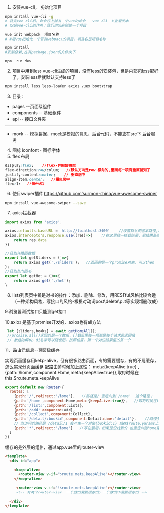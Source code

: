 
1. 安装vue-cli， 初始化项目
``` bash
npm install vue-cli -g
# 装完vue-cli后，命令行上就有一个vue的命令   vue-cli -V查看版本
# 安装vue-cli的作用：我们用它来创建一个项目 

vue init webpack  项目名称
# #用vue初始化一个带有webpack的项目，项目名是项目名称

npm install   
#安装依赖,在有package.json的文件夹下

npm  run dev
```
2. 项目中用到less
vue-cli生成的项目，没有less的安装包，但是内部包less配好了，安装less后就默认支持less了
```bash
npm install less less-loader axios vuex bootstrap 
```
3. 目录：
- pages --页面级组件
- components --  基础组件
- api -- 接口文件夹
----------------------

- mock -- 模拟数据，mock是模拟的意思，后台代码，不能放在src下
后台服务

4. 图标 iconfont - 图标字体
5. flex 布局
```css
display:flex;    //flex-伸缩盒模型
flex-direction:row/colum;   //默认方向是row 横向的,里面每一项有垂直排列了
justify-content:center;    // 垂直居中
align-item:center;   //横向居中
flex:1;   //每份占1
```
6. 使用swiper插件
https://github.com/surmon-china/vue-awesome-swiper

```bash
npm install vue-awesome-swiper --save
```
7. axios拦截器
```javascript
import axios from 'axios';

axios.defaults.baseURL = 'http://localhost:3000'    //设置默认的基本路径,增加默认的请求路径
axios.interceptors.response.use((res)=>{    //在这里统一拦截结果，把结果处理成res.data
    return res.data
})

//获取轮播图数据
export let getSliders = ()=>{
    return axios.get('./sliders');   //返回的是一个promise对象，可以then
};
//获取热门图书
export let getHot = ()=>{
    return axios.get('./hot');
}
```
8. lists列表页中都是对书的操作：添加、删除、修改，用RESTful风格比较合适（一种架构风格，写接口的风格-根据对动词post\delete\put等实现增删改成）

9.浏览器测试接口只能测get接口

10.axios 是基于promise开发的，axios也有all方法

```javascript
 let [sliders,books] = await getHomeAll();    
 //promise.all()返回的是一个数组，[]数组里每一项都是每个请求的返回值
 // 数组的解构，di名字可以随便起，按照位置，第一个对应结果里的第一个
```

11、路由元信息--页面级缓存

实现页面缓存用kekp-alive，但有很多路由页面，有的需要缓存，有的不用缓存，怎么实现分页面缓存
配路由的时候加上属性： meta:{keepAlive:true} ,{path:'/home',component:Home,meta:{keepAlive:true}},取的时候在this.$route.meta.keepAlive

```javascript
export default new Router({
  routes: [
    {path:'/',redirect:'/home'},   //路径是/ 重定向到'/home'  这个路径；    {path:'/home',component:Home}这样写只是调用home组件，但路径 和下面的tab都没有变化
    {path:'/home',component:Home,meta:{keepAlive:true}},   //取的时候在this.$route.meta.keepAlive
    {path:'/lists',component:Lists},
    {path:'/add',component:Add},
    {path:'/collect',component:Collect},
    {path:'/detail/:bookid',component:Detail,name:'detail'},    //路径参数，:bookid必须有，可以随机；
    // 当访问的路径是 /detail/1 会产生一个对象{bookid:1} 放在$route.params上
    {path:'*',redirect:'/home'}   //写在最后，如果是没找到的 也重定向到home路径，
  ]
})
```
缓存的是外层的组件，通过app.vue里的router-view
```html
<template>
  <div id="app">
    
    <keep-alive>
      <router-view v-if="$route.meta.keepAlive"></router-view>
    </keep-alive>

     <router-view v-if="!$route.meta.keepAlive"></router-view>
     <!-- 有两个router-view  一个放的需要缓存的，一个放的不需要缓存的 -->
    
  </div>
</template>
```